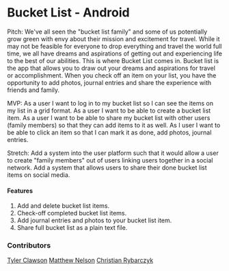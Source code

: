 Bucket List - Android
=====================

Pitch: We've all seen the "bucket list family" and some of us potentially grow green with envy about their mission and excitement for travel. While it may not be feasible for everyone to drop everything and travel the world full time, we all have dreams and aspirations of getting out and experiencing life to the best of our abilities. This is where Bucket List comes in. Bucket list is the app that allows you to draw out your dreams and aspirations for travel or accomplishment. When you check off an item on your list, you have the opportunity to add photos, journal entries and share the experience with friends and family.

MVP: As a user I want to log in to my bucket list so I can see the items on my list in a grid format. As a user I want to be able to create a bucket list item. As a user I want to be able to share my bucket list with other users (family members) so that they can add items to it as well. As I user I want to be able to click an item so that I can mark it as done, add photos, journal entries.

Stretch: Add a system into the user platform such that it would allow a user to create "family members" out of users linking users together in a social network. Add a system that allows users to share their done bucket list items on social media.

#### Features
1. Add and delete bucket list items.
2. Check-off completed bucket list items.
3. Add journal entries and photos to your bucket list item.
4. Share full bucket list as a plain text file.

### Contributors
[Tyler Clawson](https://github.com/tjclawson)
[Matthew Nelson](https://github.com/05nelsonm)
[Christian Rybarczyk](https://github.com/Christian-Rybarczyk)
